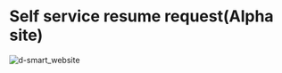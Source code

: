 # Self service resume request(Alpha site)
![d-smart_website](https://github.com/d-hart/d-smart-alpha-site/assets/13856668/84ed1325-3d58-4bf7-a6e3-881f83a4d2fd)
